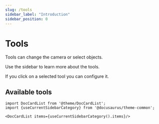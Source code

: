 ```yaml
---
slug: /tools
sidebar_label: "Introduction"
sidebar_position: 0
---
```


# Tools

Tools can change the camera or select objects.

Use the sidebar to learn more about the tools.

If you click on a selected tool you can configure it.

## Available tools

```mdx-code-block
import DocCardList from '@theme/DocCardList';
import {useCurrentSidebarCategory} from '@docusaurus/theme-common';

<DocCardList items={useCurrentSidebarCategory().items}/>
```
